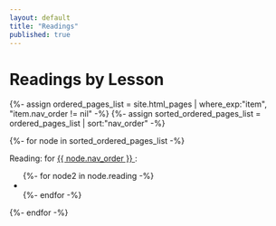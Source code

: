 ```yaml
---
layout: default
title: "Readings"
published: true
---
```


# Readings by Lesson 

<div>
{%- assign ordered_pages_list = site.html_pages | where_exp:"item", "item.nav_order != nil" -%}
{%- assign sorted_ordered_pages_list = ordered_pages_list | sort:"nav_order" -%}

{%- for node in sorted_ordered_pages_list -%}
  <div> 
    <p>Reading: for <a href="{{ node.url | absolute_url }}">{{ node.nav_order }} </a>:</p> 
    <ul>
      {%- for node2 in node.reading -%}
        <li class="reading" data-reading="{{node2}}"></li>
      {%- endfor -%}
    </ul>
  </div>
{%- endfor -%}
</div>
<script src="https://ajax.googleapis.com/ajax/libs/jquery/3.5.1/jquery.min.js"></script>
<script type="text/javascript">
$(".reading").each(function(i, v){
      const _this = this;
      const readingid_and_trailing = $(this).attr("data-reading");
      const readingid = readingid_and_trailing.split("=>")[0];
      const url = "https://api.zotero.org/groups/2536930/items/" + readingid;
      $.get(url, function(d){
        const authors = d.data.creators.filter((c) => c.creatorType === "author");
        let author = "";
        if (authors.length > 1){
          author = authors[0].lastName + ", et al"
        }
        else if (authors.length > 0){
          author = authors[0].lastName;
        }
        else if (d.data.creators[0]){
          author = d.data.creators[0].lastName;
        }
        const title = d.data.title;
        const url = d.data.url;
        const pages = d.data.pages ? ", pp. " + d.data.pages : "";
        const trailing = readingid_and_trailing.split("=>")[1] ? ", " + readingid_and_trailing.split("=>")[1] : "";
        /* conditional so that i can raw html and easily based into moodle */
        const raw = false;
        if (raw){
          const insert = url ? "<li><a href='" + url + "' target='_blank'>" + author + ", " + title + pages + trailing + "</a></li>" : "<li>" + author + ", " + title + pages + trailing + "</li>";
          $(_this).text(insert);
        }
        else{
          const insert = url ? "<a href='" + url + "' target='_blank'>" + author + ", " + title + pages + trailing + "</a>" : author + ", " + title + pages + trailing;
          $(_this).html(insert);
        }
      });
    });
</script>